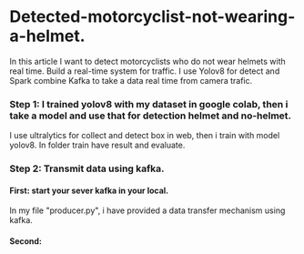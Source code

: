 # Detected-motorcyclist-not-wearing-a-helmet.
In this article I want to detect motorcyclists who do not wear helmets with real time. Build a real-time system for traffic. I use Yolov8 for detect and Spark combine Kafka to take a data real time from camera trafic.
### Step 1: I trained yolov8 with my dataset in google colab, then i take a model and use that for detection helmet and no-helmet.
I use ultralytics for collect and detect box in web, then i train with model yolov8. In folder train have result and evaluate.

### Step 2: Transmit data using kafka.
#### First: start your sever kafka in your local.
In my file "producer.py", i have provided a data transfer mechanism using kafka.
#### Second: 
